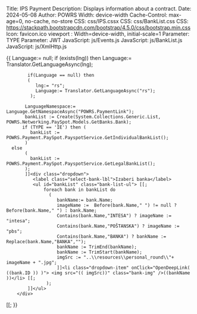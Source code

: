 ﻿Title: IPS Payment
Description: Displays information about a contract.
Date: 2024-05-08
Author: POWRS
Width: device-width
Cache-Control: max-age=0, no-cache, no-store
CSS: css/IPS.cssx
CSS: css/BankList.css
CSS: https://stackpath.bootstrapcdn.com/bootstrap/4.5.0/css/bootstrap.min.css
Icon: favicon.ico
viewport : Width=device-width, initial-scale=1
Parameter: TYPE
Parameter: JWT
JavaScript: js/Events.js
JavaScript: js/BankList.js
JavaScript: js/XmlHttp.js

<main class="main page-padding content-bank">
  <meta name="viewport" content="width=device-width, initial-scale=1" />
       {{
  	    Language:= null;
	    if (exists(lng)) then Language:= Translator.GetLanguageAsync(lng);
           
            if(Language == null) then 
            (
               lng:= "rs";
               Language:= Translator.GetLanguageAsync("rs");
             );

           LanguageNamespace:= Language.GetNamespaceAsync("POWRS.PaymentLink");
           bankList := Create(System.Collections.Generic.List, POWRS.Networking.PaySpot.Models.GetBanks.Bank);
          if (TYPE == 'IE') then (
             bankList := POWRS.Payment.PaySpot.PayspotService.GetIndividualBankList();
           )
   	  else
           (
             bankList := POWRS.Payment.PaySpot.PayspotService.GetLegalBankList();
           );
           ]]<div class="dropdown"> 
              <label class="select-bank-lbl">Izaberi banka</label>
              <ul id="bankList" class="bank-list-ul"> [[;
                  foreach bank in bankList do 
                    ( 
                       bankName:= bank.Name;
                       imageName :=  Before(bank.Name," ") != null ? Before(bank.Name," ") : bank.Name;
                       Contains(bank.Name,"INTESA") ? imageName := "intesa";
                       Contains(bank.Name,"POŠTANSKA") ? imageName := "pbs";
                       Contains(bank.Name,"BANKA") ? bankName := Replace(bank.Name,"BANKA","");
                       bankName := TrimEnd(bankName);
                       bankName := TrimStart(bankName);
                       imgSrc := "..\\resources\\personal_round\\"+ imageName + ".jpg";
                       ]]<li class="dropdown-item" onClick="OpenDeepLink( ((bank.ID )) )"> <img src="(( imgSrc))" class="bank-img" />((bankName ))</li> [[;
                   );     
            ]]</ul>            
        </div> 
  <input type="hidden" value="((JWT ))" id="jwt"/>
  <input type="hidden" value="((TYPE ))" id="type"/>
  <input type="hidden" value="((LanguageNamespace.GetStringAsync(47) ))" id="SessionTokenExpired"/>[[;
}}
</main>